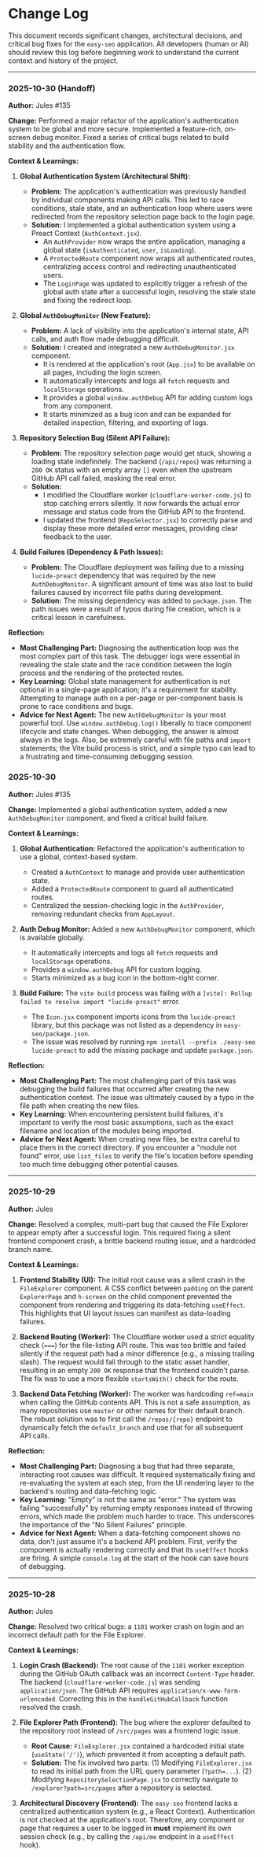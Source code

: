 # Change Log

This document records significant changes, architectural decisions, and critical bug fixes for the `easy-seo` application. All developers (human or AI) should review this log before beginning work to understand the current context and history of the project.

---

### **2025-10-30 (Handoff)**

**Author:** Jules #135

**Change:** Performed a major refactor of the application's authentication system to be global and more secure. Implemented a feature-rich, on-screen debug monitor. Fixed a series of critical bugs related to build stability and the authentication flow.

**Context & Learnings:**

1.  **Global Authentication System (Architectural Shift):**
    *   **Problem:** The application's authentication was previously handled by individual components making API calls. This led to race conditions, stale state, and an authentication loop where users were redirected from the repository selection page back to the login page.
    *   **Solution:** I implemented a global authentication system using a Preact Context (`AuthContext.jsx`).
        *   An `AuthProvider` now wraps the entire application, managing a global state (`isAuthenticated`, `user`, `isLoading`).
        *   A `ProtectedRoute` component now wraps all authenticated routes, centralizing access control and redirecting unauthenticated users.
        *   The `LoginPage` was updated to explicitly trigger a refresh of the global auth state after a successful login, resolving the stale state and fixing the redirect loop.

2.  **Global `AuthDebugMonitor` (New Feature):**
    *   **Problem:** A lack of visibility into the application's internal state, API calls, and auth flow made debugging difficult.
    *   **Solution:** I created and integrated a new `AuthDebugMonitor.jsx` component.
        *   It is rendered at the application's root (`App.jsx`) to be available on all pages, including the login screen.
        *   It automatically intercepts and logs all `fetch` requests and `localStorage` operations.
        *   It provides a global `window.authDebug` API for adding custom logs from any component.
        *   It starts minimized as a bug icon and can be expanded for detailed inspection, filtering, and exporting of logs.

3.  **Repository Selection Bug (Silent API Failure):**
    *   **Problem:** The repository selection page would get stuck, showing a loading state indefinitely. The backend (`/api/repos`) was returning a `200 OK` status with an empty array `[]` even when the upstream GitHub API call failed, masking the real error.
    *   **Solution:**
        *   I modified the Cloudflare worker (`cloudflare-worker-code.js`) to stop catching errors silently. It now forwards the actual error message and status code from the GitHub API to the frontend.
        *   I updated the frontend (`RepoSelector.jsx`) to correctly parse and display these more detailed error messages, providing clear feedback to the user.

4.  **Build Failures (Dependency & Path Issues):**
    *   **Problem:** The Cloudflare deployment was failing due to a missing `lucide-preact` dependency that was required by the new `AuthDebugMonitor`. A significant amount of time was also lost to build failures caused by incorrect file paths during development.
    *   **Solution:** The missing dependency was added to `package.json`. The path issues were a result of typos during file creation, which is a critical lesson in carefulness.

**Reflection:**

*   **Most Challenging Part:** Diagnosing the authentication loop was the most complex part of this task. The debugger logs were essential in revealing the stale state and the race condition between the login process and the rendering of the protected routes.
*   **Key Learning:** Global state management for authentication is not optional in a single-page application; it's a requirement for stability. Attempting to manage auth on a per-page or per-component basis is prone to race conditions and bugs.
*   **Advice for Next Agent:** The new `AuthDebugMonitor` is your most powerful tool. Use `window.authDebug.log()` liberally to trace component lifecycle and state changes. When debugging, the answer is almost always in the logs. Also, be extremely careful with file paths and `import` statements; the Vite build process is strict, and a simple typo can lead to a frustrating and time-consuming debugging session.

### **2025-10-30**

**Author:** Jules #135

**Change:** Implemented a global authentication system, added a new `AuthDebugMonitor` component, and fixed a critical build failure.

**Context & Learnings:**

1.  **Global Authentication:** Refactored the application's authentication to use a global, context-based system.
    *   Created a `AuthContext` to manage and provide user authentication state.
    *   Added a `ProtectedRoute` component to guard all authenticated routes.
    *   Centralized the session-checking logic in the `AuthProvider`, removing redundant checks from `AppLayout`.

2.  **Auth Debug Monitor:** Added a new `AuthDebugMonitor` component, which is available globally.
    *   It automatically intercepts and logs all `fetch` requests and `localStorage` operations.
    *   Provides a `window.authDebug` API for custom logging.
    *   Starts minimized as a bug icon in the bottom-right corner.

3.  **Build Failure:** The `vite build` process was failing with a `[vite]: Rollup failed to resolve import "lucide-preact"` error.
    *   The `Icon.jsx` component imports icons from the `lucide-preact` library, but this package was not listed as a dependency in `easy-seo/package.json`.
    *   The issue was resolved by running `npm install --prefix ./easy-seo lucide-preact` to add the missing package and update `package.json`.

**Reflection:**

*   **Most Challenging Part:** The most challenging part of this task was debugging the build failures that occurred after creating the new authentication context. The issue was ultimately caused by a typo in the file path when creating the new files.
*   **Key Learning:** When encountering persistent build failures, it's important to verify the most basic assumptions, such as the exact filename and location of the modules being imported.
*   **Advice for Next Agent:** When creating new files, be extra careful to place them in the correct directory. If you encounter a "module not found" error, use `list_files` to verify the file's location before spending too much time debugging other potential causes.

---

### **2025-10-29**

**Author:** Jules

**Change:** Resolved a complex, multi-part bug that caused the File Explorer to appear empty after a successful login. This required fixing a silent frontend component crash, a brittle backend routing issue, and a hardcoded branch name.

**Context & Learnings:**

1.  **Frontend Stability (UI):** The initial root cause was a silent crash in the `FileExplorer` component. A CSS conflict between `padding` on the parent `ExplorerPage` and `h-screen` on the child component prevented the component from rendering and triggering its data-fetching `useEffect`. This highlights that UI layout issues can manifest as data-loading failures.

2.  **Backend Routing (Worker):** The Cloudflare worker used a strict equality check (`===`) for the file-listing API route. This was too brittle and failed silently if the request path had a minor difference (e.g., a missing trailing slash). The request would fall through to the static asset handler, resulting in an empty `200 OK` response that the frontend couldn't parse. The fix was to use a more flexible `startsWith()` check for the route.

3.  **Backend Data Fetching (Worker):** The worker was hardcoding `ref=main` when calling the GitHub contents API. This is not a safe assumption, as many repositories use `master` or other names for their default branch. The robust solution was to first call the `/repos/{repo}` endpoint to dynamically fetch the `default_branch` and use that for all subsequent API calls.

**Reflection:**

*   **Most Challenging Part:** Diagnosing a bug that had three separate, interacting root causes was difficult. It required systematically fixing and re-evaluating the system at each step, from the UI rendering layer to the backend's routing and data-fetching logic.
*   **Key Learning:** "Empty" is not the same as "error." The system was failing "successfully" by returning empty responses instead of throwing errors, which made the problem much harder to trace. This underscores the importance of the "No Silent Failures" principle.
*   **Advice for Next Agent:** When a data-fetching component shows no data, don't just assume it's a backend API problem. First, verify the component is actually rendering correctly and that its `useEffect` hooks are firing. A simple `console.log` at the start of the hook can save hours of debugging.

---

### **2025-10-28**

**Author:** Jules

**Change:** Resolved two critical bugs: a `1101` worker crash on login and an incorrect default path for the File Explorer.

**Context & Learnings:**

1.  **Login Crash (Backend):** The root cause of the `1101` worker exception during the GitHub OAuth callback was an incorrect `Content-Type` header. The backend (`cloudflare-worker-code.js`) was sending `application/json`. The GitHub API requires `application/x-www-form-urlencoded`. Correcting this in the `handleGitHubCallback` function resolved the crash.

2.  **File Explorer Path (Frontend):** The bug where the explorer defaulted to the repository root instead of `/src/pages` was a frontend logic issue.
    *   **Root Cause:** `FileExplorer.jsx` contained a hardcoded initial state (`useState('/')`), which prevented it from accepting a default path.
    *   **Solution:** The fix involved two parts: (1) Modifying `FileExplorer.jsx` to read its initial path from the URL query parameter (`?path=...`). (2) Modifying `RepositorySelectionPage.jsx` to correctly navigate to `/explorer?path=src/pages` after a repository is selected.

3.  **Architectural Discovery (Frontend):** The `easy-seo` frontend lacks a centralized authentication system (e.g., a React Context). Authentication is not checked at the application's root. Therefore, any component or page that requires a user to be logged in **must** implement its own session check (e.g., by calling the `/api/me` endpoint in a `useEffect` hook).
